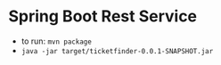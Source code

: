 # Spring Boot Rest Service
- to run: `mvn package`
- `java -jar target/ticketfinder-0.0.1-SNAPSHOT.jar`